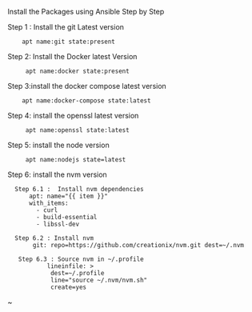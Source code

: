Install the Packages using Ansible  Step by Step

 Step 1 : Install the git Latest version

        apt name:git state:present

Step 2:   Install the Docker latest Version

         apt name:docker state:present

Step 3:install the docker compose latest version

        apt name:docker-compose state:latest

Step 4:   install the openssl latest version

         apt name:openssl state:latest

Step 5:    install  the node version

         apt name:nodejs state=latest

Step 6:  install the nvm version

      Step 6.1 :  Install nvm dependencies
          apt: name="{{ item }}"
          with_items:
            - curl
            - build-essential
            - libssl-dev

      Step 6.2 : Install nvm
           git: repo=https://github.com/creationix/nvm.git dest=~/.nvm

       Step 6.3 : Source nvm in ~/.profile
               lineinfile: >
                dest=~/.profile
                line="source ~/.nvm/nvm.sh"
                create=yes
~
